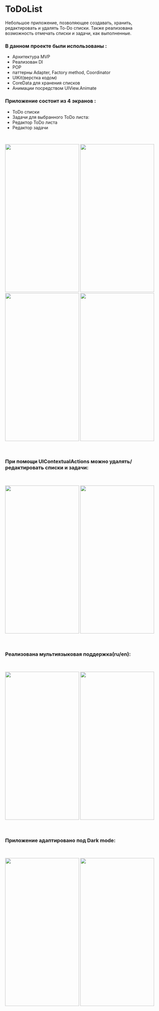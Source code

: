 # ToDoList

Небольшое приложение, позволяющее создавать, хранить, редактировать и удалять To-Do списки. Также реализована возможность отмечать списки и задачи, как выполненные.

### В данном проекте были использованы :

- Архитектура MVP
- Реализован DI
- POP
- паттерны Adapter, Factory method, Coordinator 
- UIKit(верстка кодом)
- CoreData для хранения списков
- Анимации посредством UIView.Animate

### Приложение cостоит из 4 экранов :
- ToDo списки
- Задачи для выбранного ToDo листа:
- Редактор ToDo листа
- Редактор задачи
<br />
<p float="left">
<img src="https://user-images.githubusercontent.com/57682789/168006987-b04b1a12-48c2-4d43-acd6-08c435a8fd64.png" width="240" height="480">
<img src="https://user-images.githubusercontent.com/57682789/168011464-496d3c9f-5c92-4619-bcc3-bdda1af60692.png" width="240" height="480">
<img src="https://user-images.githubusercontent.com/57682789/168011473-5ffec118-c844-423d-9354-4d90bb7f4566.png" width="240" height="480">
<img src="https://user-images.githubusercontent.com/57682789/168011512-c356e0af-92b8-498a-9e3f-238ac58688d3.png" width="240" height="480">
</p>
<br />

### При помощи UIContextualActions можно удалять/редактировать списки и задачи:
<br />
<p float="left">
<img src="https://user-images.githubusercontent.com/57682789/168011517-d5d0e59d-a98b-40f9-95be-b9857c3a0581.png" width="240" height="480">
<img src="https://user-images.githubusercontent.com/57682789/168011501-966f35b6-7052-41f0-bf3f-99f06bb86a37.png" width="240" height="480">
</p>
<br />

### Реализована мультиязыковая поддержка(ru/en):
<br />
<p float="left">
<img src="https://user-images.githubusercontent.com/57682789/168064867-4512793f-dee4-4c3c-b2b1-439a2fe35d23.png" width="240" height="480">
<img src="https://user-images.githubusercontent.com/57682789/168064885-6c953d08-adcb-4b34-b577-aedfefeab0c7.png" width="240" height="480">
</p>
<br />

### Приложение адаптировано под Dark mode:
<br />
<p float="left">
<img src="https://user-images.githubusercontent.com/57682789/168066035-a03761f4-4c4f-4837-913c-6e3b41dcedc3.png" width="240" height="480">
<img src="https://user-images.githubusercontent.com/57682789/168066046-60e801cc-5f8a-46eb-b744-a21232cd38c5.png" width="240" height="480">
</p>
<br />
